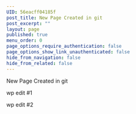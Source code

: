 ```yaml
---
UID: 56eacff04185f
post_title: New Page Created in git
post_excerpt: ""
layout: page
published: true
menu_order: 0
page_options_require_authentication: false
page_options_show_link_unauthenticated: false
hide_from_navigation: false
hide_from_related: false
---
```

New Page Created in git

wp edit #1

wp edit #2